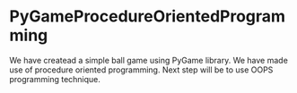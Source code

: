 # PyGameProcedureOrientedProgramming
We have createad a simple ball game using PyGame library.
We have made use of procedure oriented programming.
Next step will be to use OOPS programming technique.
